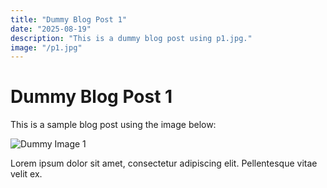 ```yaml
---
title: "Dummy Blog Post 1"
date: "2025-08-19"
description: "This is a dummy blog post using p1.jpg."
image: "/p1.jpg"
---
```


# Dummy Blog Post 1

This is a sample blog post using the image below:

![Dummy Image 1](/p1.jpg)

Lorem ipsum dolor sit amet, consectetur adipiscing elit. Pellentesque vitae velit ex.
